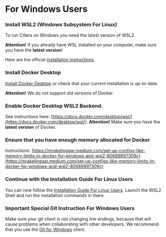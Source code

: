 # For Windows Users

### Install WSL2 (Windows Subsystem For Linux)

To run Cillers on Windows you need the latest version of WSL2.&#x20;

**Attention!** If you already have WSL installed on your computer, make sure you have the **latest version**!&#x20;

Here are the official [installation instructions](https://learn.microsoft.com/en-us/windows/wsl/install).&#x20;

### Install Docker Desktop&#x20;

[Install Docker Desktop](https://docs.docker.com/desktop/install/windows-install/) or check that your current installation is up-to-date.&#x20;

**Attention!** We do not support old versions of Docker.&#x20;

### Enable Docker Desktop WSL2 Backend.&#x20;

See instructions here: [https://docs.docker.com/desktop/wsl/](https://docs.docker.com/desktop/wsl/). **Attention!** Make sure you have the **latest version** of Docker.&#x20;

### Ensure that you have enough memory allocated for Docker

Instructions: [https://mrakelinggar.medium.com/set-up-configs-like-memory-limits-in-docker-for-windows-and-wsl2-80689997309c](https://mrakelinggar.medium.com/set-up-configs-like-memory-limits-in-docker-for-windows-and-wsl2-80689997309c)

### Continue with the Installation Guide For Linux Users

You can now follow the [Installation Guide For Linux Users](for-linux-users.md). Launch the WSL2 Shell and run the installation commands in there.&#x20;

### Important Special Git Instruction For Windows Users <a href="#important-special-git-instruction-for-windows-users" id="important-special-git-instruction-for-windows-users"></a>

Make sure your git client is not changing line endings, because that will cause problems when collaborating with other developers. We recommend that you use the [Git for Windows](https://git-scm.com/download/win) client.
